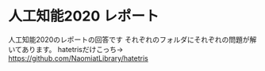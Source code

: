 # 人工知能2020 レポート
人工知能2020のレポートの回答です
それぞれのフォルダにそれぞれの問題が解いてあります。
hatetrisだけこっち→　https://github.com/NaomiatLibrary/hatetris